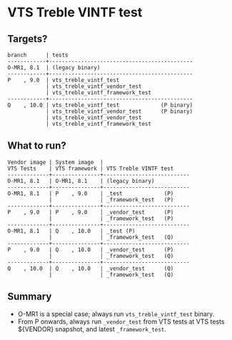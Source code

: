 # VTS Treble VINTF test

## Targets?

```
branch      | tests
------------+---------------------------------------------
O-MR1, 8.1  | (legacy binary)
------------+---------------------------------------------
P    , 9.0  | vts_treble_vintf_test
            | vts_treble_vintf_vendor_test
            | vts_treble_vintf_framework_test
------------+---------------------------------------------
Q    , 10.0 | vts_treble_vintf_test             (P binary)
            | vts_treble_vintf_vendor_test      (P binary)
            | vts_treble_vintf_vendor_test
            | vts_treble_vintf_framework_test
```

## What to run?

```
Vendor image | System image  |
VTS Tests    | VTS framework | VTS Treble VINTF test
-------------+---------------+---------------------------
O-MR1, 8.1   | O-MR1, 8.1    | (legacy binary)
-------------+---------------+---------------------------
O-MR1, 8.1   | P    , 9.0    | _test             (P)
             |               | _framework_test   (P)
-------------+---------------+---------------------------
P    , 9.0   | P    , 9.0    | _vendor_test      (P)
             |               | _framework_test   (P)
-------------+---------------+---------------------------
O-MR1, 8.1   | Q    , 10.0   | _test (P)
             |               | _framework_test   (Q)
-------------+---------------+---------------------------
P    , 9.0   | Q    , 10.0   | _vendor_test      (P)
             |               | _framework_test   (Q)
-------------+---------------+---------------------------
Q    , 10.0  | Q    , 10.0   | _vendor_test      (Q)
             |               | _framework_test   (Q)
```

## Summary

* O-MR1 is a special case; always run `vts_treble_vintf_test` binary.
* From P onwards, always run `_vendor_test` from VTS tests at VTS tests ${VENDOR}
  snapshot, and latest `_framework_test`.
